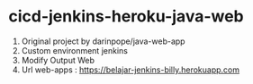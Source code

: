 # cicd-jenkins-heroku-java-web
1. Original project by darinpope/java-web-app
2. Custom environment jenkins
3. Modify Output Web
4. Url web-apps : https://belajar-jenkins-billy.herokuapp.com
